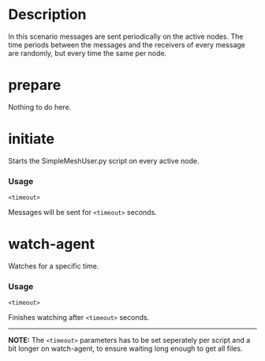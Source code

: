 # Description
In this scenario messages are sent periodically on the active nodes. The time periods between the messages and the receivers of every message are randomly, but every time the same per node.

# prepare
Nothing to do here.

# initiate
Starts the SimpleMeshUser.py script on every active node.

### Usage
```
<timeout>
```
Messages will be sent for `<timeout>` seconds.

# watch-agent
Watches for a specific time.

### Usage
```
<timeout>
```
Finishes watching after `<timeout>` seconds.

---


**NOTE:** The `<timeout>` parameters has to be set seperately per script and a bit longer on watch-agent, to ensure waiting long enough to get all files.